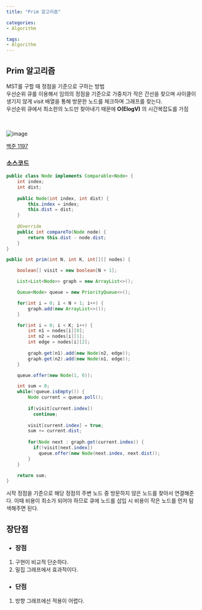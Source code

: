 ```yaml
---
title: "Prim 알고리즘"

categories:
- Algorithm

tags:
- Algorithm
---
```


## Prim 알고리즘
MST를 구할 때 정점을 기준으로 구하는 방법   
우선순위 큐를 이용해서 임의의 정점을 기준으로 가중치가 작은 간선을 찾으며
사이클이 생기지 않게 visit 배열을 통해 방문한 노드를 체크하며 그래프를 찾는다.   
우선순위 큐에서 최소한의 노드만 찾아내기 때문에 **O(ElogV)** 의 시간복잡도를 가짐
<br>
<br>
<br>

![image](https://github.com/kkjh9909/kkjh9909.github.io/assets/63646062/32a480c4-97c1-4463-862a-6df3f299e0dd)


[백준 1197](https://www.acmicpc.net/problem/1197)
### 소스코드

```java
public class Node implements Comparable<Node> {
    int index;
    int dist;
  
    public Node(int index, int dist) {
        this.index = index;
        this.dist = dist;
    }
  
    @Override
    public int compareTo(Node node) {
        return this.dist - node.dist;
    }
}

public int prim(int N, int K, int[][] nodes) {

    boolean[] visit = new boolean[N + 1];

    List<List<Node>> graph = new ArrayList<>();

    Queue<Node> queue = new PriorityQueue<>();

    for(int i = 0; i < N + 1; i++) {
        graph.add(new ArrayList<>());
    }

    for(int i = 0; i < K; i++) {
        int n1 = nodes[i][0];
        int n2 = nodes[i][1];
        int edge = nodes[i][2];
  
        graph.get(n1).add(new Node(n2, edge));
        graph.get(n2).add(new Node(n1, edge));
    }

    queue.offer(new Node(1, 0));

    int sum = 0;
    while(!queue.isEmpty()) {
        Node current = queue.poll();
  
        if(visit[current.index])
          continue;
  
        visit[current.index] = true;
        sum += current.dist;
  
        for(Node next : graph.get(current.index)) {
          if(!visit[next.index])
            queue.offer(new Node(next.index, next.dist));
        }
    }

    return sum;
}
```
시작 정점을 기준으로 해당 정점의 주변 노드 중 방문하지 않은 노드를 찾아서 연결해준다.
이때 비용이 최소가 되어야 하므로 큐에 노드를 삽입 시 비용이 작은 노드를 먼저 탐색해주면 된다.

## 장단점
- ### 장점
1. 구현이 비교적 단순하다.
2. 밀집 그래프에서 효과적이다.
- ### 단점
1. 방향 그래프에선 적용이 어렵다.

 